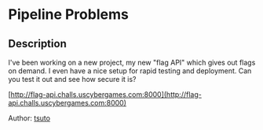 # Pipeline Problems

## Description

I've been working on a new project, my new "flag API" which gives out flags on demand. I even have a nice setup for rapid testing and deployment. Can you test it out and see how secure it is?

[http://flag-api.challs.uscybergames.com:8000](http://flag-api.challs.uscybergames.com:8000)

Author: [tsuto](https://github.com/jselliott)

